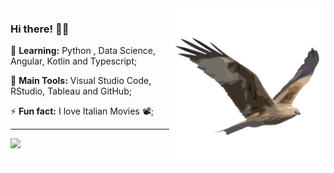 <img src = ".github/ave.png" width = "250px" align = "right">

### Hi there! 👩‍💻


🌱 **Learning:** Python , Data Science, Angular, Kotlin and Typescript;

:school_satchel: **Main Tools:** Visual Studio Code, RStudio, Tableau and GitHub;

⚡ **Fun fact:** I love Italian Movies 📽️;

---

<div>
<img height="70%" align="left" src="https://github-readme-stats.vercel.app/api/top-langs/?username=brdoliveira&layout=compact&langs_count=7&theme=onedark">
</div>
